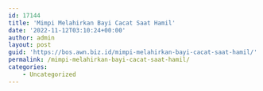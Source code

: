```yaml
---
id: 17144
title: 'Mimpi Melahirkan Bayi Cacat Saat Hamil'
date: '2022-11-12T03:10:24+00:00'
author: admin
layout: post
guid: 'https://bos.awn.biz.id/mimpi-melahirkan-bayi-cacat-saat-hamil/'
permalink: /mimpi-melahirkan-bayi-cacat-saat-hamil/
categories:
    - Uncategorized
---
```



